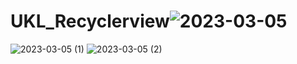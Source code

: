 # UKL_Recyclerview![2023-03-05](https://user-images.githubusercontent.com/101534184/222951335-e2e8aa61-a634-4fb9-a548-5dcac9336f03.png)
![2023-03-05 (1)](https://user-images.githubusercontent.com/101534184/222951339-351d712d-3065-4407-8e97-f001347aab98.png)
![2023-03-05 (2)](https://user-images.githubusercontent.com/101534184/222951344-0ea3e2b1-6baa-4791-9c1a-8c6a182b81df.png)
